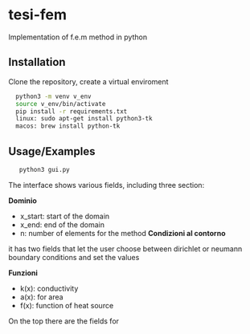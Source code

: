# tesi-fem

Implementation of f.e.m method in python 


## Installation

Clone the repository, create a virtual enviroment

```bash
  python3 -m venv v_env
  source v_env/bin/activate
  pip install -r requirements.txt
  linux: sudo apt-get install python3-tk 
  macos: brew install python-tk
```


    
## Usage/Examples
```bash
   python3 gui.py
```

The interface shows various fields, including three section:

**Dominio**
- x_start: start of the domain
- x_end: end of the domain
- n: number of elements for the method
**Condizioni al contorno**

it has two fields that let the user choose between dirichlet or neumann boundary conditions and set the values

**Funzioni**
- k(x): conductivity
- a(x): for area
- f(x): function of heat source


On the top there are the fields for
